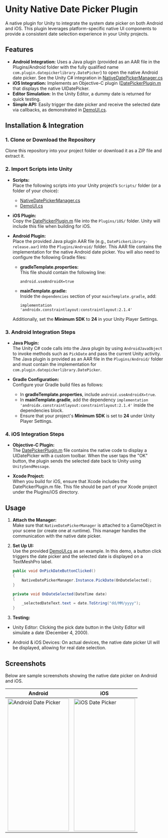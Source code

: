 # Unity Native Date Picker Plugin

A native plugin for Unity to integrate the system date picker on both Android and iOS. This plugin leverages platform-specific native UI components to provide a consistent date selection experience in your Unity projects.

## Features

- **Android Integration:** Uses a Java plugin (provided as an AAR file in the Plugins/Android folder with the fully qualified name `com.plugin.datepickerlibrary.DatePicker`) to open the native Android date picker. See the Unity C# integration in [NativeDatePickerManager.cs](Assets/Scripts/NativeDatePickerManager.cs)
- **iOS Integration:** Implements an Objective-C plugin ([DatePickerPlugin.m](Assets/Plugins/iOS/DatePickerPlugin.m) that displays the native UIDatePicker.
- **Editor Simulation:** In the Unity Editor, a dummy date is returned for quick testing.
- **Simple API:** Easily trigger the date picker and receive the selected date via callbacks, as demonstrated in [DemoUI.cs](Assets/Scripts/DemoUI.cs).

## Installation & Integration

### 1. Clone or Download the Repository

Clone this repository into your project folder or download it as a ZIP file and extract it.

### 2. Import Scripts into Unity

- **Scripts:**  
  Place the following scripts into your Unity project’s `Scripts/` folder (or a folder of your choice):
  - [NativeDatePickerManager.cs](Assets/Scripts/NativeDatePickerManager.cs)
  - [DemoUI.cs](Assets/Scripts/DemoUI.cs)

- **iOS Plugin:**  
  Copy the [DatePickerPlugin.m](Assets/Plugins/iOS/DatePickerPlugin.m) file into the `Plugins/iOS/` folder. Unity will include this file when building for iOS.

- **Android Plugin:**  
  Place the provided Java plugin AAR file (e.g., `DatePickerLibrary-release.aar`) into the `Plugins/Android/` folder. This AAR file contains the implementation for the native Android date picker. You will also need to configure the following Gradle files:
  
  - **gradleTemplate.properties:**  
    This file should contain the following line:
    ```
    android.useAndroidX=true
    ```
  
  - **mainTemplate.gradle:**  
    Inside the `dependencies` section of your `mainTemplate.gradle`, add:
    ```
    implementation 'androidx.constraintlayout:constraintlayout:2.1.4'
    ```
  
  Additionally, set the **Minimum SDK** to **24** in your Unity Player Settings.

### 3. Android Integration Steps

- **Java Plugin:**  
  The Unity C# code calls into the Java plugin by using `AndroidJavaObject` to invoke methods such as `PickDate` and pass the current Unity activity. The Java plugin is provided as an AAR file in the `Plugins/Android/` folder and must contain the implementation for `com.plugin.datepickerlibrary.DatePicker`.

- **Gradle Configuration:**  
  Configure your Gradle build files as follows:
  - In **gradleTemplate.properties**, include `android.useAndroidX=true`.
  - In **mainTemplate.gradle**, add the dependency `implementation 'androidx.constraintlayout:constraintlayout:2.1.4'` inside the dependencies block.
  - Ensure that your project's **Minimum SDK** is set to **24** under Unity Player Settings.

### 4. iOS Integration Steps

- **Objective-C Plugin:**  
  The [DatePickerPlugin.m](Assets/Plugins/iOS/DatePickerPlugin.m) file contains the native code to display a UIDatePicker with a custom toolbar. When the user taps the "OK" button, the plugin sends the selected date back to Unity using `UnitySendMessage`.

- **Xcode Project:**  
  When you build for iOS, ensure that Xcode includes the DatePickerPlugin.m file. This file should be part of your Xcode project under the Plugins/iOS directory.

## Usage

1. **Attach the Manager:**  
   Make sure that `NativeDatePickerManager` is attached to a GameObject in your scene (or create one at runtime). This manager handles the communication with the native date picker.

2. **Set Up UI:**  
   Use the provided [DemoUI.cs](Assets/Scripts/DemoUI.cs) as an example. In this demo, a button click triggers the date picker and the selected date is displayed on a TextMeshPro label.

   ```csharp
   public void OnPickDateButtonClicked()
   {
       NativeDatePickerManager.Instance.PickDate(OnDateSelected);
   }

   private void OnDateSelected(DateTime date)
   {
       _selectedDateText.text = date.ToString("dd/MM/yyyy");
   }

3. **Testing:**
 - Unity Editor:
  Clicking the pick date button in the Unity Editor will simulate a date (December 4, 2000).

 - Android & iOS Devices:
  On actual devices, the native date picker UI will be displayed, allowing for real date selection.

## Screenshots
Below are sample screenshots showing the native date picker on Android and iOS.

| **Android** | **iOS** |
| --- | --- |
| <img src="https://github.com/user-attachments/assets/300dcd67-038b-4920-b33a-4445e9d75e0d" alt="Android Date Picker" width="195" height="422"> | <img src="https://github.com/user-attachments/assets/1edf1a0a-7150-477b-98bd-70e2a34c4045" alt="iOS Date Picker" width="195" height="422"> |
